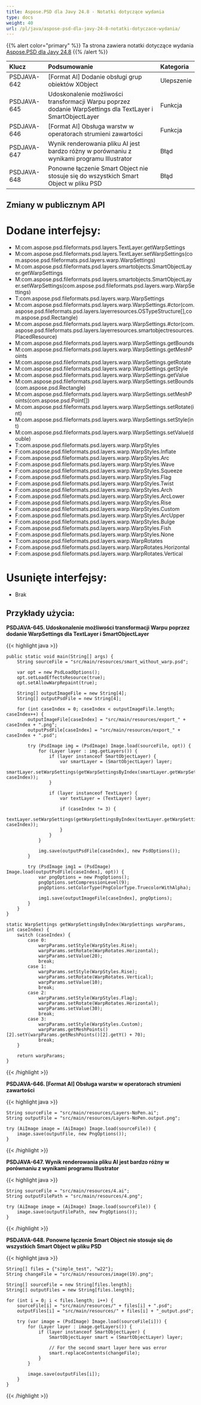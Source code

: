 ```yaml
---
title: Aspose.PSD dla Javy 24.8 - Notatki dotyczące wydania
type: docs
weight: 40
url: /pl/java/aspose-psd-dla-javy-24-8-notatki-dotyczace-wydania/
---
```


{{% alert color="primary" %}} Ta strona zawiera notatki dotyczące wydania [Aspose.PSD dla Javy 24.8](https://downloads.aspose.com/psd/java/new-releases/aspose.psd-for-java-24.8/) {{% /alert %}}

| **Klucz**    | **Podsumowanie**                                                                                        | **Kategoria** |
|:------------|:---------------------------------------------------------------------------------------------------|:-------------|
| PSDJAVA-642 | [Format AI] Dodanie obsługi grup obiektów XObject                                                    | Ulepszenie   |
| PSDJAVA-645 | Udoskonalenie możliwości transformacji Warpu poprzez dodanie WarpSettings dla TextLayer i SmartObjectLayer | Funkcja      |
| PSDJAVA-646 | [Format AI] Obsługa warstw w operatorach strumieni zawartości                                         | Funkcja      |
| PSDJAVA-647 | Wynik renderowania pliku AI jest bardzo różny w porównaniu z wynikami programu Illustrator          | Błąd         |
| PSDJAVA-648 | Ponowne łączenie Smart Object nie stosuje się do wszystkich Smart Object w pliku PSD               | Błąd         |

## **Zmiany w publicznym API**
# **Dodane interfejsy:**

- M:com.aspose.psd.fileformats.psd.layers.TextLayer.getWarpSettings
- M:com.aspose.psd.fileformats.psd.layers.TextLayer.setWarpSettings(com.aspose.psd.fileformats.psd.layers.warp.WarpSettings)
- M:com.aspose.psd.fileformats.psd.layers.smartobjects.SmartObjectLayer.getWarpSettings
- M:com.aspose.psd.fileformats.psd.layers.smartobjects.SmartObjectLayer.setWarpSettings(com.aspose.psd.fileformats.psd.layers.warp.WarpSettings)
- T:com.aspose.psd.fileformats.psd.layers.warp.WarpSettings 
- M:com.aspose.psd.fileformats.psd.layers.warp.WarpSettings.#ctor(com.aspose.psd.fileformats.psd.layers.layerresources.OSTypeStructure[],com.aspose.psd.Rectangle)
- M:com.aspose.psd.fileformats.psd.layers.warp.WarpSettings.#ctor(com.aspose.psd.fileformats.psd.layers.layerresources.smartobjectresources.PlacedResource)
- M:com.aspose.psd.fileformats.psd.layers.warp.WarpSettings.getBounds 
- M:com.aspose.psd.fileformats.psd.layers.warp.WarpSettings.getMeshPoints 
- M:com.aspose.psd.fileformats.psd.layers.warp.WarpSettings.getRotate 
- M:com.aspose.psd.fileformats.psd.layers.warp.WarpSettings.getStyle 
- M:com.aspose.psd.fileformats.psd.layers.warp.WarpSettings.getValue 
- M:com.aspose.psd.fileformats.psd.layers.warp.WarpSettings.setBounds(com.aspose.psd.Rectangle)
- M:com.aspose.psd.fileformats.psd.layers.warp.WarpSettings.setMeshPoints(com.aspose.psd.Point[])
- M:com.aspose.psd.fileformats.psd.layers.warp.WarpSettings.setRotate(int)
- M:com.aspose.psd.fileformats.psd.layers.warp.WarpSettings.setStyle(int)
- M:com.aspose.psd.fileformats.psd.layers.warp.WarpSettings.setValue(double)
- T:com.aspose.psd.fileformats.psd.layers.warp.WarpStyles 
- F:com.aspose.psd.fileformats.psd.layers.warp.WarpStyles.Inflate 
- F:com.aspose.psd.fileformats.psd.layers.warp.WarpStyles.Arc 
- F:com.aspose.psd.fileformats.psd.layers.warp.WarpStyles.Wave 
- F:com.aspose.psd.fileformats.psd.layers.warp.WarpStyles.Squeeze 
- F:com.aspose.psd.fileformats.psd.layers.warp.WarpStyles.Flag 
- F:com.aspose.psd.fileformats.psd.layers.warp.WarpStyles.Twist 
- F:com.aspose.psd.fileformats.psd.layers.warp.WarpStyles.Arch 
- F:com.aspose.psd.fileformats.psd.layers.warp.WarpStyles.ArcLower 
- F:com.aspose.psd.fileformats.psd.layers.warp.WarpStyles.Rise 
- F:com.aspose.psd.fileformats.psd.layers.warp.WarpStyles.Custom 
- F:com.aspose.psd.fileformats.psd.layers.warp.WarpStyles.ArcUpper 
- F:com.aspose.psd.fileformats.psd.layers.warp.WarpStyles.Bulge 
- F:com.aspose.psd.fileformats.psd.layers.warp.WarpStyles.Fish 
- F:com.aspose.psd.fileformats.psd.layers.warp.WarpStyles.None 
- T:com.aspose.psd.fileformats.psd.layers.warp.WarpRotates 
- F:com.aspose.psd.fileformats.psd.layers.warp.WarpRotates.Horizontal 
- F:com.aspose.psd.fileformats.psd.layers.warp.WarpRotates.Vertical

# **Usunięte interfejsy:**

- Brak

## **Przykłady użycia:**

**PSDJAVA-645. Udoskonalenie możliwości transformacji Warpu poprzez dodanie WarpSettings dla TextLayer i SmartObjectLayer**

{{< highlight java >}}

    public static void main(String[] args) {
        String sourceFile = "src/main/resources/smart_without_warp.psd";

        var opt = new PsdLoadOptions();
        opt.setLoadEffectsResource(true);
        opt.setAllowWarpRepaint(true);

        String[] outputImageFile = new String[4];
        String[] outputPsdFile = new String[4];

        for (int caseIndex = 0; caseIndex < outputImageFile.length; caseIndex++) {
            outputImageFile[caseIndex] = "src/main/resources/export_" + caseIndex + ".png";
            outputPsdFile[caseIndex] = "src/main/resources/export_" + caseIndex + ".psd";

            try (PsdImage img = (PsdImage) Image.load(sourceFile, opt)) {
                for (Layer layer : img.getLayers()) {
                    if (layer instanceof SmartObjectLayer) {
                        var smartLayer = (SmartObjectLayer) layer;
                        smartLayer.setWarpSettings(getWarpSettingsByIndex(smartLayer.getWarpSettings(), caseIndex));
                    }

                    if (layer instanceof TextLayer) {
                        var textLayer = (TextLayer) layer;

                        if (caseIndex != 3) {
                            textLayer.setWarpSettings(getWarpSettingsByIndex(textLayer.getWarpSettings(), caseIndex));
                        }
                    }
                }

                img.save(outputPsdFile[caseIndex], new PsdOptions());
            }

            try (PsdImage img1 = (PsdImage) Image.load(outputPsdFile[caseIndex], opt)) {
                var pngOptions = new PngOptions();
                pngOptions.setCompressionLevel(9);
                pngOptions.setColorType(PngColorType.TruecolorWithAlpha);

                img1.save(outputImageFile[caseIndex], pngOptions);
            }
        }
    }

    static WarpSettings getWarpSettingsByIndex(WarpSettings warpParams, int caseIndex) {
        switch (caseIndex) {
            case 0:
                warpParams.setStyle(WarpStyles.Rise);
                warpParams.setRotate(WarpRotates.Horizontal);
                warpParams.setValue(20);
                break;
            case 1:
                warpParams.setStyle(WarpStyles.Rise);
                warpParams.setRotate(WarpRotates.Vertical);
                warpParams.setValue(10);
                break;
            case 2:
                warpParams.setStyle(WarpStyles.Flag);
                warpParams.setRotate(WarpRotates.Horizontal);
                warpParams.setValue(30);
                break;
            case 3:
                warpParams.setStyle(WarpStyles.Custom);
                warpParams.getMeshPoints()[2].setY(warpParams.getMeshPoints()[2].getY() + 70);
                break;
        }

        return warpParams;
    }

{{< /highlight >}}

**PSDJAVA-646. [Format AI] Obsługa warstw w operatorach strumieni zawartości**

{{< highlight java >}}

    String sourceFile = "src/main/resources/Layers-NoPen.ai";
    String outputFile = "src/main/resources/Layers-NoPen.output.png";

    try (AiImage image = (AiImage) Image.load(sourceFile)) {
        image.save(outputFile, new PngOptions());
    }

{{< /highlight >}}

**PSDJAVA-647. Wynik renderowania pliku AI jest bardzo różny w porównaniu z wynikami programu Illustrator**

{{< highlight java >}}

    String sourceFile = "src/main/resources/4.ai";
    String outputFilePath = "src/main/resources/4.png";

    try (AiImage image = (AiImage) Image.load(sourceFile)) {
        image.save(outputFilePath, new PngOptions());
    }

{{< /highlight >}}

**PSDJAVA-648. Ponowne łączenie Smart Object nie stosuje się do wszystkich Smart Object w pliku PSD**

{{< highlight java >}}

    String[] files = {"simple_test", "w22"};
    String changeFile = "src/main/resources/image(19).png";

    String[] sourceFile = new String[files.length];
    String[] outputFiles = new String[files.length];

    for (int i = 0; i < files.length; i++) {
        sourceFile[i] = "src/main/resources/" + files[i] + ".psd";
        outputFiles[i] = "src/main/resources/" + files[i] + "_output.psd";

        try (var image = (PsdImage) Image.load(sourceFile[i])) {
            for (Layer layer : image.getLayers()) {
                if (layer instanceof SmartObjectLayer) {
                    SmartObjectLayer smart = (SmartObjectLayer) layer;

                    // For the second smart layer here was error
                    smart.replaceContents(changeFile);
                }
            }

            image.save(outputFiles[i]);
        }
    }

{{< /highlight >}}
